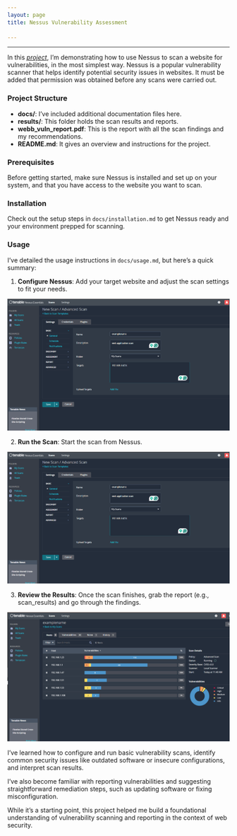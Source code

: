 ```yaml
---
layout: page
title: Nessus Vulnerability Assessment 

---
```




---


In this [_project_](https://github.com/elizabethude/webb_vulnscan), I’m demonstrating how to use Nessus to scan a website for vulnerabilities, in the most simplest way. Nessus is a popular vulnerability scanner that helps identify potential security issues in websites. It must be added that permission was obtained before any scans were carried out.

### Project Structure
- **docs/**: I’ve included additional documentation files here.
- **results/**: This folder holds the scan results and reports.
- **webb_vuln_report.pdf**: This is the report with all the scan findings and my recommendations.
- **README.md**: It gives an overview and instructions for the project.

### Prerequisites
Before getting started, make sure Nessus is installed and set up on your system, and that you have access to the website you want to scan.

### Installation
Check out the setup steps in `docs/installation.md` to get Nessus ready and your environment prepped for scanning.

### Usage
I’ve detailed the usage instructions in `docs/usage.md`, but here’s a quick summary:

1. **Configure Nessus**: Add your target website and adjust the scan settings to fit your needs.
 
![1](https://github.com/elizabethude/portfolio/blob/main/projectimages/nessusvulnscan/2.png?raw=true)

2. **Run the Scan**: Start the scan from Nessus.

![2](https://github.com/elizabethude/portfolio/blob/main/projectimages/nessusvulnscan/2.png?raw=true)

3. **Review the Results**: Once the scan finishes, grab the report (e.g., scan_results) and go through the findings.

![3](https://github.com/elizabethude/portfolio/blob/main/projectimages/nessusvulnscan/3.png?raw=true)


I’ve learned how to configure and run basic vulnerability scans, identify common security issues like outdated software or insecure configurations, and interpret scan results. 

I’ve also become familiar with reporting vulnerabilities and suggesting straightforward remediation steps, such as updating software or fixing misconfiguration. 

While it’s a starting point, this project helped me build a foundational understanding of vulnerability scanning and reporting in the context of web security.

